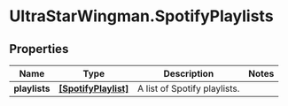 # UltraStarWingman.SpotifyPlaylists

## Properties

Name | Type | Description | Notes
------------ | ------------- | ------------- | -------------
**playlists** | [**[SpotifyPlaylist]**](SpotifyPlaylist.md) | A list of Spotify playlists. | 


